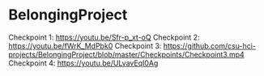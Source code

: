 # BelongingProject
Checkpoint 1: https://youtu.be/Sfr-p_xt-oQ
Checkpoint 2: https://youtu.be/fWrK_MdPbk0
Checkpoint 3: https://github.com/csu-hci-projects/BelongingProject/blob/master/Checkpoints/Checkpoint3.mp4
Checkpoint 4: https://youtu.be/ULvavEqI0Ag
